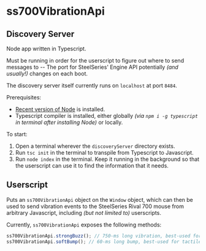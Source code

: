 # ss700VibrationApi

## Discovery Server

Node app written in Typescript.

Must be running in order for the userscript to figure out where to send messages to -- The port for SteelSeries' Engine API potentially *(and usually!)* changes on each boot.

The discovery server itself currently runs on ```localhost``` at port ```8484```.

Prerequisites:

- [Recent version of Node](https://nodejs.org/en/download/) is installed.
- Typescript compiler is installed, either globally *(via ```npm i -g typescript``` in terminal after installing Node)* or locally.

To start: 

1. Open a terminal wherever the ```discoveryServer``` directory exists.  
2. Run ```tsc init``` in the terminal to transpile from Typescript to Javascript.
3. Run ```node index``` in the terminal. Keep it running in the background so that the userscript can use it to find the information that it needs.

## Userscript

Puts an ```ss700VibrationApi``` object on the ```Window``` object, which can then be used to send vibration events to the SteelSeries Rival 700 mouse from arbitrary Javascript, including *(but not limited to)* userscripts.

Currently, ```ss700VibrationApi``` exposes the following methods:

```javascript
ss700VibrationApi.strongBuzz(); // 750-ms long vibration, best-used for notifications.
ss700VibrationApi.softBump(); // 60-ms long bump, best-used for tactile feedback *(i.e., letting the user know that he successfully clicked a radio button rather than missing it)*.
```
